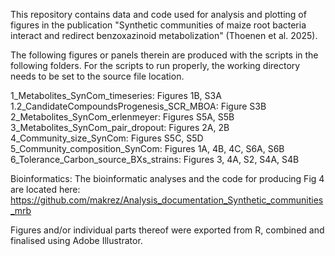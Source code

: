 This repository contains data and code used for analysis and plotting of figures in the publication "Synthetic communities of maize root bacteria interact and redirect benzoxazinoid metabolization" (Thoenen et al. 2025).

The following figures or panels therein are produced with the scripts in the following folders. For the scripts to run properly, the working directory needs to be set to the source file location.

1_Metabolites_SynCom_timeseries: Figures 1B, S3A
1.2_CandidateCompoundsProgenesis_SCR_MBOA: Figure S3B
2_Metabolites_SynCom_erlenmeyer: Figures S5A, S5B
3_Metabolites_SynCom_pair_dropout: Figures 2A, 2B
4_Community_size_SynCom: Figures S5C, S5D
5_Community_composition_SynCom: Figures 1A, 4B, 4C, S6A, S6B
6_Tolerance_Carbon_source_BXs_strains: Figures 3, 4A, S2, S4A, S4B

Bioinformatics:
The bioinformatic analyses and the code for producing Fig 4 are located here: 	
https://github.com/makrez/Analysis_documentation_Synthetic_communities_mrb

Figures and/or individual parts thereof were exported from R, combined and finalised using Adobe Illustrator.
